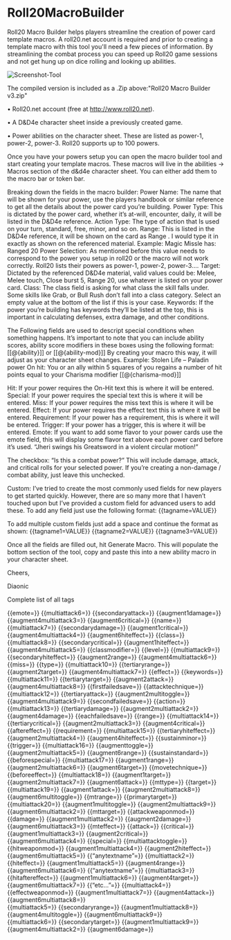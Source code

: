 # Roll20MacroBuilder
Roll20 Macro Builder helps players streamline the creation of power card template macros. A roll20.net account is required and prior to creating a template macro with this tool you'll need a few pieces of information. By streamlining the combat process you can speed up Roll20 game sessions and not get hung up on dice rolling and looking up abilities.

![Screenshot-Tool](https://imgur.com/c5LQXZv)

The compiled version is included as a .Zip above:"Roll20 Macro Builder v3.zip"

•	Roll20.net account (free at http://www.roll20.net).

•	A D&D4e character sheet inside a previously created game.

•	Power abilities on the character sheet. These are listed as power-1, power-2, power-3. Roll20 supports up to 100 powers.

Once you have your powers setup you can open the macro builder tool and start creating your template macros. These macros will live in the abilities -> Macros section of the d&d4e character sheet. You can either add them to the macro bar or token bar.

Breaking down the fields in the macro builder:
Power Name: The name that will be shown for your power, use the players handbook or similar reference to get all the details about the power card you’re building.
Power Type:  This is dictated by the power card, whether it’s at-will, encounter, daily, it will be listed in the D&D4e reference.
Action Type: The type of action that Is used on your turn, standard, free, minor, and so on.
Range: This is listed in the D&D4e reference, it will be shown on the card as Range <the value you input>. I would type it in exactly as shown on the referenced material. 
Example: Magic Missle has: Ranged 20
Power Selection:  As mentioned before this value needs to correspond to the power you setup in roll20 or the macro will not work correctly. Roll20 lists their powers as power-1, power-2, power-3….
Target: Dictated by the referenced D&D4e material, valid values could be: Melee, Melee touch, Close burst 5, Range 20, use whatever is listed on your power card.
Class:  The class field is asking for what class the skill falls under. Some skills like Grab, or Bull Rush don’t fall into a class category. Select an empty value at the bottom of the list if this is your case.
Keywords: If the power you’re building has keywords they’ll be listed at the top, this is important in calculating defenses, extra damage, and other conditions.

The Following fields are used to descript special conditions when something happens. It’s important to note that you can include ability scores, ability score modifiers in these boxes using the following format:
[[@{ability}]] or [[@{ability-mod}]]
By creating your macro this way, it will adjust as your character sheet changes.
Example: Stolen Life – Paladin power
On hit: You or an ally within 5 squares of you regains a number of hit points equal to your Charisma modifier [[@{charisma-mod}]]

Hit: If your power requires the On-Hit text this is where it will be entered.
Special: If your power requires the special text this is where it will be entered.
Miss: If your power requires the miss text this is where it will be entered.
Effect: If your power requires the effect text this is where it will be entered.
Requirement: If your power has a requirement, this is where it will be entered.
Trigger: If your power has a trigger, this is where it will be entered.
Emote:  If you want to add some flavor to your power cards use the emote field, this will display some flavor text above each power card before it’s used.
“Jheri swings his Greatsword in a violent circular motion!”

The checkbox: “Is this a combat power?”
This will include damage, attack, and critical rolls for your selected power. If you’re creating a non-damage / combat ability, just leave this unchecked.

Custom: I’ve tried to create the most commonly used fields for new players to get started quickly. However, there are so many more that I haven’t touched upon but I’ve provided a custom field for advanced users to add these. To add any field just use the following format:
{{tagname=VALUE}}

To add multiple custom fields just add a space and continue the format as shown:
{{tagname1=VALUE}} {{tagname2=VALUE}} {{tagname3=VALUE}}

Once all the fields are filled out, hit Generate Macro. This will populate the bottom section of the tool, copy and paste this into a new ability macro in your character sheet.

Cheers,

Diaonic


Complete list of all tags

{{emote=}}	{{multiattack6=}}	{{secondaryattack=}}	{{augment1damage=}}	{{augment4multiattack3=}}	{{augment6critical=}}
{{name=}}	{{multiattack7=}}	{{secondarydamage=}}	{{augment1critical=}}	{{augment4multiattack4=}}	{{augment6hiteffect=}}
{{class=}}	{{multiattack8=}}	{{secondarycritical=}}	{{augment1hiteffect=}}	{{augment4multiattack5=}}	{{classmodifier=}}
{{level=}}	{{multiattack9=}}	{{secondaryhiteffect=}}	{{augment2range=}}	{{augment4multiattack6=}}	{{miss=}}
{{type=}}	{{multiattack10=}}	{{tertiaryrange=}}	{{augment2target=}}	{{augment4multiattack7=}}	{{effect=}}
{{keywords=}}	{{multiattack11=}}	{{tertiarytarget=}}	{{augment2attack=}}	{{augment4multiattack8=}}	{{firstfailedsave=}}
{{attacktechnique=}}	{{multiattack12=}}	{{tertiaryattack=}}	{{augment2multitoggle=}}	{{augment4multiattack9=}}	{{secondfailedsave=}}
{{action=}}	{{multiattack13=}}	{{tertiarydamage=}}	{{augment2multiattack2=}}	{{augment4damage=}}	{{eachfailedsave=}}
{{range=}}	{{multiattack14=}}	{{tertiarycritical=}}	{{augment2multiattack3=}}	{{augment4critical=}}	{{aftereffect=}}
{{requirement=}}	{{multiattack15=}}	{{tertiaryhiteffect=}}	{{augment2multiattack4=}}	{{augment4hiteffect=}}	{{sustainminor=}}
{{trigger=}}	{{multiattack16=}}	{{augmenttoggle=}}	{{augment2multiattack5=}}	{{augment6range=}}	{{sustainstandard=}}
{{beforespecial=}}	{{multiattack17=}}	{{augment1range=}}	{{augment2multiattack6=}}	{{augment6target=}}	{{movetechnique=}}
{{beforeeffect=}}	{{multiattack18=}}	{{augment1target=}}	{{augment2multiattack7=}}	{{augment6attack=}}	{{mttype=}}
{{target=}}	{{multiattack19=}}	{{augment1attack=}}	{{augment2multiattack8=}}	{{augment6multitoggle=}}	{{mtrange=}}
{{primarytarget=}}	{{multiattack20=}}	{{augment1multitoggle=}}	{{augment2multiattack9=}}	{{augment6multiattack2=}}	{{mttarget=}}
{{attackweaponmod=}}	{{damage=}}	{{augment1multiattack2=}}	{{augment2damage=}}	{{augment6multiattack3=}}	{{mteffect=}}
{{attack=}}	{{critical=}}	{{augment1multiattack3=}}	{{augment2critical=}}	{{augment6multiattack4=}}	{{special=}}
{{multiattacktoggle=}}	{{hitweaponmod=}}	{{augment1multiattack4=}}	{{augment2hiteffect=}}	{{augment6multiattack5=}}	{{“anytextname”=}}
{{multiattack2=}}	{{hiteffect=}}	{{augment1multiattack5=}}	{{augment4range=}}	{{augment6multiattack6=}}	{{“anytextname”=}}
{{multiattack3=}}	{{hitaftereffect=}}	{{augment1multiattack6=}}	{{augment4target=}}	{{augment6multiattack7=}}	{{“etc…”=}}
{{multiattack4=}}	{{effectweaponmod=}}	{{augment1multiattack7=}}	{{augment4attack=}}	{{augment6multiattack8=}}	
{{multiattack5=}}	{{secondaryrange=}}	{{augment1multiattack8=}}	{{augment4multitoggle=}}	{{augment6multiattack9=}}	
{{multiattack6=}}	{{secondarytarget=}}	{{augment1multiattack9=}}	{{augment4multiattack2=}}	{{augment6damage=}}	





